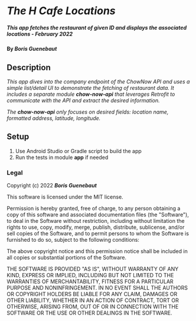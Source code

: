 # _The H Cafe Locations_

##### _This app fetches the restaurant of given ID and displays the associated locations - February 2022_

#### By _**Boris Guenebaut**_

## Description

_This app dives into the *company* endpoint of the ChowNow API and uses a simple list/detail UI to demonstrate the fetching of restaurant data.
It includes a separate module **chow-now-api** that leverages Retrofit to communicate with the API and extract the desired information._

_The **chow-now-api** only focuses on desired fields: location name, formatted address, latitude, longitude._

## Setup

1. Use Android Studio or Gradle script to build the app
2. Run the tests in module **app** if needed

### Legal

Copyright (c) 2022 **_Boris Guenebaut_**

This software is licensed under the MIT license.

Permission is hereby granted, free of charge, to any person obtaining a copy
of this software and associated documentation files (the "Software"), to deal
in the Software without restriction, including without limitation the rights
to use, copy, modify, merge, publish, distribute, sublicense, and/or sell
copies of the Software, and to permit persons to whom the Software is
furnished to do so, subject to the following conditions:

The above copyright notice and this permission notice shall be included in
all copies or substantial portions of the Software.

THE SOFTWARE IS PROVIDED "AS IS", WITHOUT WARRANTY OF ANY KIND, EXPRESS OR
IMPLIED, INCLUDING BUT NOT LIMITED TO THE WARRANTIES OF MERCHANTABILITY,
FITNESS FOR A PARTICULAR PURPOSE AND NONINFRINGEMENT. IN NO EVENT SHALL THE
AUTHORS OR COPYRIGHT HOLDERS BE LIABLE FOR ANY CLAIM, DAMAGES OR OTHER
LIABILITY, WHETHER IN AN ACTION OF CONTRACT, TORT OR OTHERWISE, ARISING FROM,
OUT OF OR IN CONNECTION WITH THE SOFTWARE OR THE USE OR OTHER DEALINGS IN
THE SOFTWARE.